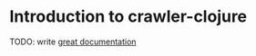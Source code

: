 # Introduction to crawler-clojure

TODO: write [great documentation](http://jacobian.org/writing/what-to-write/)
